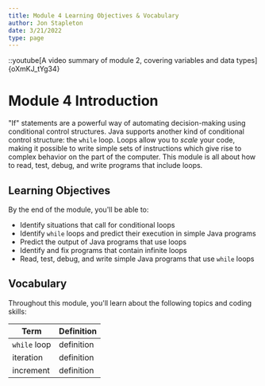 ```yaml
---
title: Module 4 Learning Objectives & Vocabulary
author: Jon Stapleton
date: 3/21/2022
type: page
---
```


::youtube[A video summary of module 2, covering variables and data types]{oXmKJ_tYg34}

# Module 4 Introduction

"If" statements are a powerful way of automating decision-making using conditional control structures. Java supports another kind of conditional control structure: the `while` loop. Loops allow you to *scale* your code, making it possible to write simple sets of instructions which give rise to complex behavior on the part of the computer. This module is all about how to read, test, debug, and write programs that include loops.

## Learning Objectives

By the end of the module, you'll be able to:

* Identify situations that call for conditional loops
* Identify `while` loops and predict their execution in simple Java programs
* Predict the output of Java programs that use loops
* Identify and fix programs that contain infinite loops
* Read, test, debug, and write simple Java programs that use `while` loops

## Vocabulary

Throughout this module, you'll learn about the following topics and coding skills:

| Term | Definition |
| ---- | ---------- |
| `while` loop | definition |
| iteration | definition |
| increment | definition |
